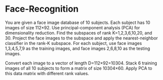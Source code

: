 # Face-Recognition
You are given a face image database of 10 subjects. Each subject has 10 images of size 112×92. 
Use principal-component analysis (PCA) for dimensionality reduction. 
Find the subspaces of rank K=1,2,3,6,10,20, and 30. 
Project the face images to the subspace and apply the nearest-neighbor classifier in the rank-K subspace.
For each subject, use face images 1,3,4,5,7,9 as the training images, and face images 2,6,8,10 as the testing images. 

Convert each image to a vector of length D=112×92=10304.
Stack 6 training images of all 10 subjects to form a matrix of size 10304×60.
Apply PCA to this data matrix with different rank values.
